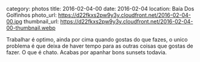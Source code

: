 category: photos 
title: 2016-02-04-00
date: 2016-02-04
location: Baía Dos Golfinhos
photo_url: https://d22fkxs2pw9y3y.cloudfront.net/2016-02-04-00.jpg
thumbnail_url: https://d22fkxs2pw9y3y.cloudfront.net/2016-02-04-00-thumbnail.webp

Trabalhar é optimo, ainda por cima quando gostas do que fazes, o unico problema é que deixa de haver tempo para as outras coisas que gostas de fazer. O que é chato. Acabas por apanhar bons sunsets todavia.                   